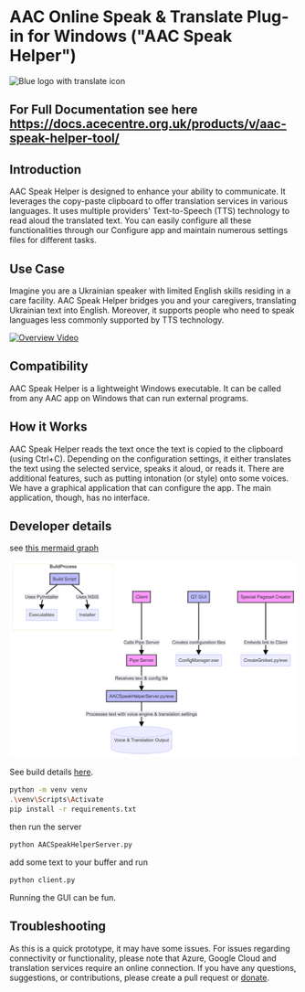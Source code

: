 # AAC Online Speak & Translate Plug-in for Windows ("AAC Speak Helper")

<img src='https://raw.githubusercontent.com/AceCentre/TranslateAndTTS/main/assets/translatepb.png' alt="Blue logo with translate icon" width="200">

## For Full Documentation see here https://docs.acecentre.org.uk/products/v/aac-speak-helper-tool/ 

## Introduction

AAC Speak Helper is designed to enhance your ability to communicate. It leverages the copy-paste clipboard to offer translation services in various languages. It uses multiple providers' Text-to-Speech (TTS) technology to read aloud the translated text. You can easily configure all these functionalities through our Configure app and maintain numerous settings files for different tasks.

## Use Case

Imagine you are a Ukrainian speaker with limited English skills residing in a care facility. AAC Speak Helper bridges you and your caregivers, translating Ukrainian text into English. Moreover, it supports people who need to speak languages less commonly supported by TTS technology.

[![Overview Video](https://cdn.loom.com/sessions/thumbnails/dcd185df50224279a0c2630b6ca6b04f-1694639990490-with-play.gif)](https://www.loom.com/share/dcd185df50224279a0c2630b6ca6b04f)

## Compatibility

AAC Speak Helper is a lightweight Windows executable. It can be called from any AAC app on Windows that can run external programs.

## How it Works

AAC Speak Helper reads the text once the text is copied to the clipboard (using Ctrl+C). Depending on the configuration settings, it either translates the text using the selected service, speaks it aloud, or reads it. There are additional features, such as putting intonation (or style) onto some voices. We have a graphical application that can configure the app. The main application, though, has no interface. 

## Developer details

see [this mermaid graph](https://www.mermaidchart.com/raw/bc383b62-6f3e-47de-b168-90786a151ea5?theme=light&version=v0.1&format=svg)

![Overview of project](./assets/developer-overview.png)

See build details [here](https://github.com/AceCentre/TranslateAndTTS/blob/main/.github/workflows/windows-build-release.yml). 

```bash
python -m venv venv
.\venv\Scripts\Activate
pip install -r requirements.txt
```

then run the server

```bash
python AACSpeakHelperServer.py
```

add some text to your buffer and run 

```bash
python client.py
```
Running the GUI can be fun. 


## Troubleshooting

As this is a quick prototype, it may have some issues. For issues regarding connectivity or functionality, please note that Azure, Google Cloud and translation services require an online connection. If you have any questions, suggestions, or contributions, please create a pull request or [donate](https://acecentre.org.uk/get-involved/donate).

